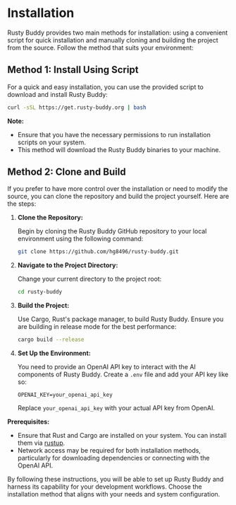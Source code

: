# Installation

Rusty Buddy provides two main methods for installation: using a convenient script for quick installation and manually cloning and building the project from the source. Follow the method that suits your environment:

## Method 1: Install Using Script

For a quick and easy installation, you can use the provided script to download and install Rusty Buddy:

```bash
curl -sSL https://get.rusty-buddy.org | bash
```

**Note:**
- Ensure that you have the necessary permissions to run installation scripts on your system.
- This method will download the Rusty Buddy binaries to your machine.

## Method 2: Clone and Build

If you prefer to have more control over the installation or need to modify the source, you can clone the repository and build the project yourself. Here are the steps:

1. **Clone the Repository:**

   Begin by cloning the Rusty Buddy GitHub repository to your local environment using the following command:

   ```bash
   git clone https://github.com/hg8496/rusty-buddy.git
   ```

2. **Navigate to the Project Directory:**

   Change your current directory to the project root:

   ```bash
   cd rusty-buddy
   ```

3. **Build the Project:**

   Use Cargo, Rust's package manager, to build Rusty Buddy. Ensure you are building in release mode for the best performance:

   ```bash
   cargo build --release
   ```

4. **Set Up the Environment:**

   You need to provide an OpenAI API key to interact with the AI components of Rusty Buddy. Create a `.env` file and add your API key like so:

   ```plaintext
   OPENAI_KEY=your_openai_api_key
   ```

   Replace `your_openai_api_key` with your actual API key from OpenAI.

**Prerequisites:**
- Ensure that Rust and Cargo are installed on your system. You can install them via [rustup](https://rustup.rs/).
- Network access may be required for both installation methods, particularly for downloading dependencies or connecting with the OpenAI API.

By following these instructions, you will be able to set up Rusty Buddy and harness its capability for your development workflows. Choose the installation method that aligns with your needs and system configuration.